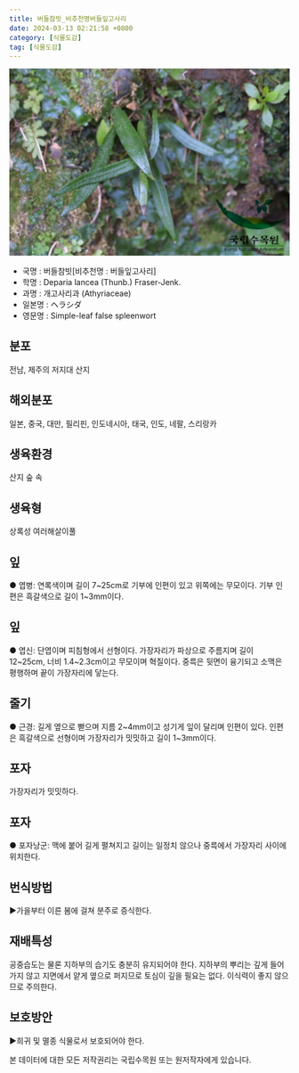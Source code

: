 ```yaml
---
title: 버들참빗_비추천명버들잎고사리
date: 2024-03-13 02:21:58 +0800
category: [식물도감]
tag: [식물도감]
---
```




![버들참빗[비추천명 : 버들잎고사리]](/assets/img/fileUpload/plants/basic/Aspleniaceae/Diplazium/4124/3_th2.JPG)
- 국명 : 버들참빗[비추천명 : 버들잎고사리]
- 학명 : Deparia lancea (Thunb.) Fraser-Jenk.
- 과명 : 개고사리과 (Athyriaceae)
- 일본명 : ヘラシダ
- 영문명 : Simple-leaf false spleenwort


## 분포
전남, 제주의 저지대 산지
## 해외분포
일본, 중국, 대만, 필리핀, 인도네시아, 태국, 인도, 네팔, 스리랑카
## 생육환경
산지 숲 속
## 생육형
상록성 여러해살이풀
## 잎
● 엽병: 연록색이며 길이 7~25cm로 기부에 인편이 있고 위쪽에는 무모이다. 기부 인편은 흑갈색으로 길이 1~3mm이다.
## 잎
● 엽신: 단엽이며 피침형에서 선형이다. 가장자리가 파상으로 주름지며 길이 12~25cm, 너비 1.4~2.3cm이고 무모이며 혁질이다. 중륵은 뒷면이 융기되고 소맥은 평행하며 끝이 가장자리에 닿는다.
## 줄기
● 근경: 길게 옆으로 뻗으며 지름 2~4mm이고 성기게 잎이 달리며 인편이 있다. 인편은 흑갈색으로 선형이며 가장자리가 밋밋하고 길이 1~3mm이다.
## 포자
가장자리가 밋밋하다.
## 포자
● 포자낭군: 맥에 붙어 길게 펼쳐지고 길이는 일정치 않으나 중륵에서 가장자리 사이에 위치한다.
## 번식방법
▶가을부터 이른 봄에 걸쳐 분주로 증식한다.
## 재배특성
공중습도는 물론 지하부의 습기도 충분히 유지되어야 한다. 지하부의 뿌리는 깊게 들어가지 않고 지면에서 얕게 옆으로 퍼지므로 토심이 깊을 필요는 없다. 이식력이 좋지 않으므로 주의한다.
## 보호방안
▶희귀 및 멸종 식물로서 보호되어야 한다.






본 데이터에 대한 모든 저작권리는 국립수목원 또는 원저작자에게 있습니다.
